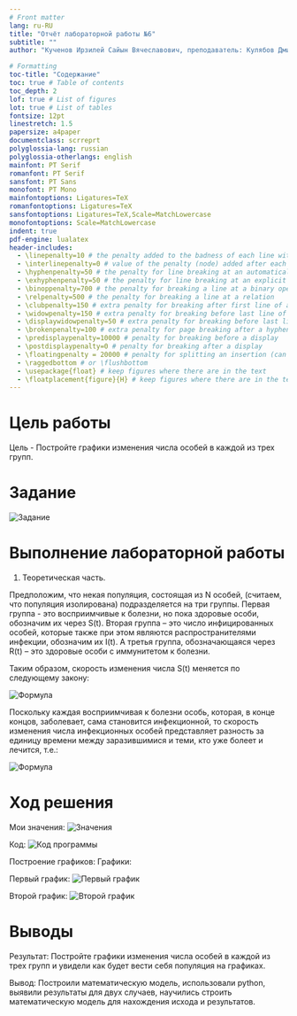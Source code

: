```yaml
---
# Front matter
lang: ru-RU
title: "Отчёт лабораторной работы №6"
subtitle: ""
author: "Кученов Ирзилей Сайын Вячеславович, преподаватель: Кулябов Дмитрий Сергеевич"

# Formatting
toc-title: "Содержание"
toc: true # Table of contents
toc_depth: 2
lof: true # List of figures
lot: true # List of tables
fontsize: 12pt
linestretch: 1.5
papersize: a4paper
documentclass: scrreprt
polyglossia-lang: russian
polyglossia-otherlangs: english
mainfont: PT Serif
romanfont: PT Serif
sansfont: PT Sans
monofont: PT Mono
mainfontoptions: Ligatures=TeX
romanfontoptions: Ligatures=TeX
sansfontoptions: Ligatures=TeX,Scale=MatchLowercase
monofontoptions: Scale=MatchLowercase
indent: true
pdf-engine: lualatex
header-includes:
  - \linepenalty=10 # the penalty added to the badness of each line within a paragraph (no associated penalty node) Increasing the value makes tex try to have fewer lines in the paragraph.
  - \interlinepenalty=0 # value of the penalty (node) added after each line of a paragraph.
  - \hyphenpenalty=50 # the penalty for line breaking at an automatically inserted hyphen
  - \exhyphenpenalty=50 # the penalty for line breaking at an explicit hyphen
  - \binoppenalty=700 # the penalty for breaking a line at a binary operator
  - \relpenalty=500 # the penalty for breaking a line at a relation
  - \clubpenalty=150 # extra penalty for breaking after first line of a paragraph
  - \widowpenalty=150 # extra penalty for breaking before last line of a paragraph
  - \displaywidowpenalty=50 # extra penalty for breaking before last line before a display math
  - \brokenpenalty=100 # extra penalty for page breaking after a hyphenated line
  - \predisplaypenalty=10000 # penalty for breaking before a display
  - \postdisplaypenalty=0 # penalty for breaking after a display
  - \floatingpenalty = 20000 # penalty for splitting an insertion (can only be split footnote in standard LaTeX)
  - \raggedbottom # or \flushbottom
  - \usepackage{float} # keep figures where there are in the text
  - \floatplacement{figure}{H} # keep figures where there are in the text
---
```


# Цель работы

Цель - Постройте графики изменения числа особей в каждой из трех групп.

# Задание

![Задание](image/task.jpg)

# Выполнение лабораторной работы

1. Теоретическая часть.

Предположим, что некая популяция, состоящая из N особей, (считаем, что популяция изолирована) подразделяется на три группы. Первая группа - это восприимчивые к болезни, но пока здоровые особи, обозначим их через S(t). Вторая группа – это число инфицированных особей, которые также при этом являются распространителями инфекции, обозначим их I(t). А третья группа, обозначающаяся через R(t) – это здоровые особи с иммунитетом к болезни.

Таким образом, скорость изменения числа S(t) меняется по следующему
закону:

![Формула](image/formula.jpg)

Поскольку каждая восприимчивая к болезни особь, которая, в конце концов,
заболевает, сама становится инфекционной, то скорость изменения числа
инфекционных особей представляет разность за единицу времени между
заразившимися и теми, кто уже болеет и лечится, т.е.:

![Формула](image/formula2.jpg)

# Ход решения

Мои значения:
![Значения](image/task.jpg)

Код:
![Код программы](image/code.jpg)

Построение графиков:
Графики:

Первый график:
![Первый график](image/1st_graph.jpg)

Второй график:
![Второй график](image/2nd_graph.jpg)


# Выводы
Результат: Постройте графики изменения числа особей в каждой из трех групп и увидели как будет вести себя популяция на графиках.

Вывод: Построили математическую модель, использовали python, выявили результаты для двух случаев, научились строить математическую модель для нахождения исхода и результатов.
